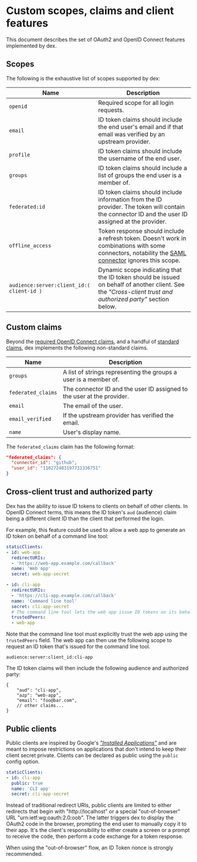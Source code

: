 # Custom scopes, claims and client features

This document describes the set of OAuth2 and OpenID Connect features implemented by dex.

## Scopes

The following is the exhaustive list of scopes supported by dex:

| Name | Description |
| ---- | ------------|
| `openid` | Required scope for all login requests. |
| `email` | ID token claims should include the end user's email and if that email was verified by an upstream provider. |
| `profile` | ID token claims should include the username of the end user. |
| `groups` | ID token claims should include a list of groups the end user is a member of. |
| `federated:id` | ID token claims should include information from the ID provider. The token will contain the connector ID and the user ID assigned at the provider. |
| `offline_access` | Token response should include a refresh token. Doesn't work in combinations with some connectors, notability the [SAML connector][saml-connector] ignores this scope. |
| `audience:server:client_id:( client-id )` | Dynamic scope indicating that the ID token should be issued on behalf of another client. See the _"Cross-client trust and authorized party"_ section below. |

## Custom claims

Beyond the [required OpenID Connect claims][core-claims], and a handful of [standard claims][standard-claims], dex implements the following non-standard claims.

| Name | Description |
| ---- | ------------|
| `groups` | A list of strings representing the groups a user is a member of. |
| `federated_claims` | The connector ID and the user ID assigned to the user at the provider. |
| `email` | The email of the user. |
| `email_verified` | If the upstream provider has verified the email. |
| `name` | User's display name. |

The `federated_claims` claim has the following format:

```json
"federated_claims": {
  "connector_id": "github",
  "user_id": "110272483197731336751"
}
```

## Cross-client trust and authorized party

Dex has the ability to issue ID tokens to clients on behalf of other clients. In OpenID Connect terms, this means the ID token's `aud` (audience) claim being a different client ID than the client that performed the login.

For example, this feature could be used to allow a web app to generate an ID token on behalf of a command line tool:

```yaml
staticClients:
- id: web-app
  redirectURIs:
  - 'https://web-app.example.com/callback'
  name: 'Web app'
  secret: web-app-secret

- id: cli-app
  redirectURIs:
  - 'https://cli-app.example.com/callback'
  name: 'Command line tool'
  secret: cli-app-secret
  # The command line tool lets the web app issue ID tokens on its behalf.
  trustedPeers:
  - web-app
```

Note that the command line tool must explicitly trust the web app using the `trustedPeers` field. The web app can then use the following scope to request an ID token that's issued for the command line tool.

```
audience:server:client_id:cli-app
```

The ID token claims will then include the following audience and authorized party:

```
{
    "aud": "cli-app",
    "azp": "web-app",
    "email": "foo@bar.com",
    // other claims...
}
``` 

## Public clients

Public clients are inspired by Google's [_"Installed Applications"_][installed-apps] and are meant to impose restrictions on applications that don't intend to keep their client secret private. Clients can be declared as public using the `public` config option.

```yaml
staticClients:
- id: cli-app
  public: true
  name: 'CLI app'
  secret: cli-app-secret
```

Instead of traditional redirect URIs, public clients are limited to either redirects that begin with "http://localhost" or a special "out-of-browser" URL "urn:ietf:wg:oauth:2.0:oob". The latter triggers dex to display the OAuth2 code in the browser, prompting the end user to manually copy it to their app. It's the client's responsibility to either create a screen or a prompt to receive the code, then perform a code exchange for a token response.

When using the "out-of-browser" flow, an ID Token nonce is strongly recommended.

[saml-connector]: saml-connector.md
[core-claims]: https://openid.net/specs/openid-connect-core-1_0.html#IDToken
[standard-claims]: https://openid.net/specs/openid-connect-core-1_0.html#StandardClaims
[installed-apps]: https://developers.google.com/api-client-library/python/auth/installed-app
